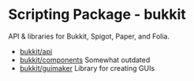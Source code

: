# Scripting Package - bukkit

API & libraries for Bukkit, Spigot, Paper, and Folia.

-   [bukkit/api](./@bukkit/api/)
-   [bukkit/components](./@bukkit/components/) Somewhat outdated
-   [bukkit/guimaker](./@bukkit/guimaker/) Library for creating GUIs
